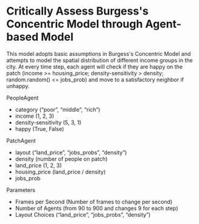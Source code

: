 # Critically Assess Burgess's Concentric Model through Agent-based Model

This model adopts basic assumptions in Burgess's Concentric Model and attempts to model the spatial distribution of different income groups in the city. At every time step, each agent will check if they are happy on the patch (income >= housing_price; density-sensitivity > density; random.random() <= jobs_prob) and move to a satisfactory neighbor if unhappy. 

PeopleAgent
- category (“poor”, “middle”, “rich”)
- income (1, 2, 3)
- density-sensitivity (5, 3, 1)
- happy (True, False) 

PatchAgent 
- layout (“land_price”, “jobs_probs”, “density”)
- density (number of people on patch) 
- land_price (1, 2, 3)
- housing_price (land_price / density)
- jobs_prob

Parameters 
- Frames per Second (Number of frames to change per second)
- Number of Agents (from 90 to 900 and changes 9 for each step)
- Layout Choices (“land_price”, “jobs_probs”, “density”) 



